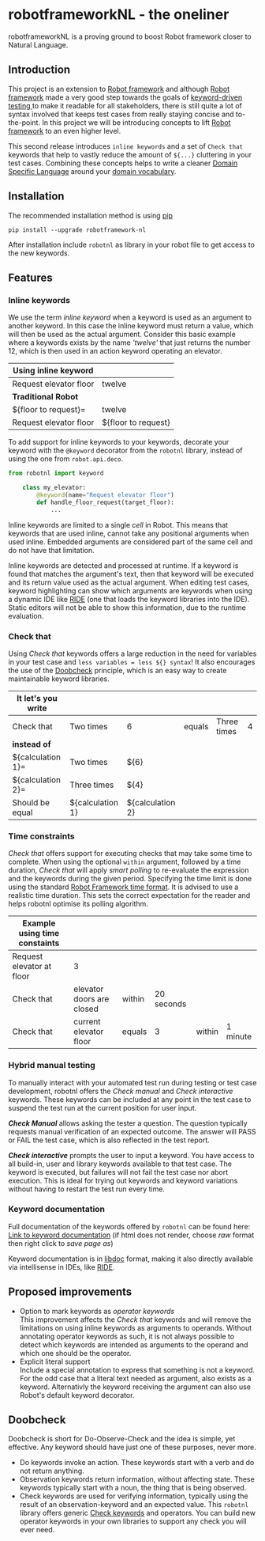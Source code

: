 # robotframeworkNL - the oneliner
robotframeworkNL is a proving ground to boost Robot framework closer to Natural Language.

## Introduction
This project is an extension to [Robot framework](https://robotframework.org/) and although [Robot framework](https://robotframework.org/) made a very good step towards the goals of [keyword-driven testing ](https://en.wikipedia.org/wiki/Keyword-driven_testing) to make it readable for all stakeholders, there is still quite a lot of syntax involved that keeps test cases from really staying concise and to-the-point. In this project we will be introducing concepts to lift [Robot framework](https://robotframework.org/) to an even higher level.

This second release introduces ``inline keywords`` and a set of  ``Check that`` keywords that help to vastly reduce the amount of ``${...}`` cluttering in your test cases. Combining these concepts helps to write a cleaner [Domain Specific Language](https://en.wikipedia.org/wiki/Domain-specific_language) around your [domain vocabulary](https://en.wikipedia.org/wiki/Jargon).

## Installation
The recommended installation method is using [pip](http://pip-installer.org)

    pip install --upgrade robotframework-nl

After installation include `robotnl` as library in your robot file to get access to the new keywords.

## Features

### Inline keywords

We use the term *inline keyword* when a keyword is used as an argument to another keyword. In this case the inline keyword must return a value, which will then be used as the actual argument. Consider this  basic example where a keywords exists by the name *'twelve'* that just returns the number 12, which is then used in an action keyword operating an elevator.

|**Using inline keyword**||
|---|---|
| Request elevator floor | twelve |
|**Traditional Robot**||
| ${floor to request}= | twelve |
| Request elevator floor | ${floor to request} |

To add support for inline keywords to your keywords, decorate your keyword with the `@keyword` decorator from the `robotnl` library, instead of using the one from `robot.api.deco`.

```python
from robotnl import keyword

    class my_elevator:
        @keyword(name="Request elevator floor")
        def handle_floor_request(target_floor):
            ...
```

Inline keywords are limited to a single *cell* in Robot. This means that keywords that are used inline, cannot take any positional arguments when used inline. Embedded arguments are considered part of the same cell and do not have that limitation.

Inline keywords are detected and processed at runtime. If a keyword is found that matches the argument's text, then that keyword will be executed and its return value used as the actual argument. When editing test cases, keyword highlighting can show which arguments are keywords when using a dynamic IDE like [RIDE](https://github.com/robotframework/RIDE/wiki) (one that loads the keyword libraries into the IDE). Static editors will not be able to show this information, due to the runtime evaluation.

### Check that

Using *Check that* keywords offers a large reduction in the need for variables in your test case and ``less variables = less ${} syntax``! It also encourages the use of the [Doobcheck](#doobcheck) principle, which is an easy way to create maintainable keyword libraries.

|**It let's you write**||||||
|---|---|---|---|---|---|
| Check that | Two times | 6 | equals | Three times | 4 |
|**instead of**||||||
| ${calculation 1}= | Two times    | ${6} ||||
| ${calculation 2}= | Three times  | ${4} ||||
| Should be equal   | ${calculation 1} |  ${calculation 2} ||||

### Time constraints

*Check that* offers support for executing checks that may take some time to complete. When using the optional `within` argument, followed by a time duration, *Check that* will apply *smart polling* to re-evaluate the expression and the keywords during the given period. Specifying the time limit is done using the standard [Robot Framework time format](https://robotframework.org/robotframework/latest/RobotFrameworkUserGuide.html#toc-entry-176). It is advised to use a realistic time duration. This sets the correct expectation for the reader and helps robotnl optimise its polling algorithm.

|**Example using time constaints**||||||
|---|---|---|---|---|---|
| Request elevator at floor | 3 |||||
| Check that | elevator doors are closed | within | 20 seconds ||
| Check that | current elevator floor | equals | 3 | within | 1 minute |

### Hybrid manual testing

To manually interact with your automated test run during testing or test case development, robotnl offers the *Check manual* and *Check interactive* keywords. These keywords can be included at any point in the test case to suspend the test run at the current position for user input.

***Check Manual*** allows asking the tester a question. The question typically requests manual verification of an expected outcome. The answer will PASS or FAIL the test case, which is also reflected in the test report.

***Check interactive*** prompts the user to input a keyword. You have access to all build-in, user and library keywords available to that test case. The keyword is executed, but failures will not fail the test case nor abort execution. This is ideal for trying out keywords and keyword variations without having to restart the test run every time.

### Keyword documentation

Full documentation of the keywords offered by `robotnl` can be found here:  
[Link to keyword documentation](https://github.com/JFoederer/robotframeworkNL/blob/main/robotnl-libdoc.html) (if html does not render, choose *raw* format then right click to *save page as*)

Keyword documentation is in [libdoc](http://robotframework.org/robotframework/latest/RobotFrameworkUserGuide.html#libdoc) format, making it also directly available via intellisense in IDEs, like [RIDE](https://github.com/robotframework/RIDE/wiki).

## Proposed improvements

* Option to mark keywords as *operator keywords*  
  This improvement affects the *Check that* keywords and will remove the limitations on using inline keywords as arguments to operands. Without annotating operator keywords as such, it is not always possible to detect which keywords are intended as arguments to the operand and which one should be the operator.
* Explicit literal support  
  Include a special annotation to express that something is not a keyword. For the odd case that a literal text needed as argument, also exists as a keyword. Alternativly the keyword receiving the argument can also use Robot's default keyword decorator.

## Doobcheck

Doobcheck is short for Do-Observe-Check and the idea is simple, yet effective. Any keyword should have just one of these purposes, never more.

- Do keywords invoke an action. These keywords start with a verb and do not return anything.
- Observation keywords return information, without affecting state. These keywords typically start with a noun, the thing that is being observed.
- Check keywords are used for verifying information, typically using the result of an observation-keyword and an expected value. This `robotnl` library offers generic [Check keywords](#check-that) and operators. You can build new operator keywords in your own libraries to support any check you will ever need.
